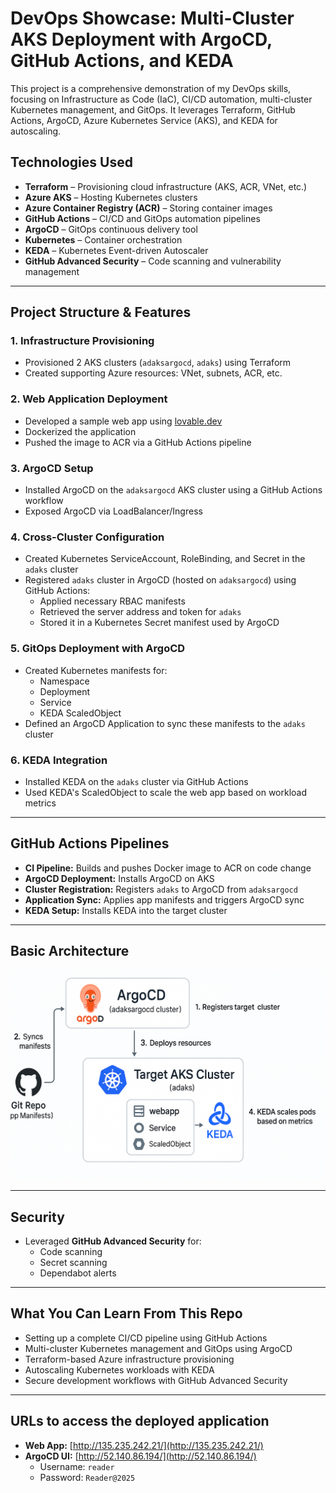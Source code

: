 # DevOps Showcase: Multi-Cluster AKS Deployment with ArgoCD, GitHub Actions, and KEDA

This project is a comprehensive demonstration of my DevOps skills, focusing on Infrastructure as Code (IaC), CI/CD automation, multi-cluster Kubernetes management, and GitOps. It leverages Terraform, GitHub Actions, ArgoCD, Azure Kubernetes Service (AKS), and KEDA for autoscaling.

## Technologies Used

- **Terraform** – Provisioning cloud infrastructure (AKS, ACR, VNet, etc.)
- **Azure AKS** – Hosting Kubernetes clusters
- **Azure Container Registry (ACR)** – Storing container images
- **GitHub Actions** – CI/CD and GitOps automation pipelines
- **ArgoCD** – GitOps continuous delivery tool
- **Kubernetes** – Container orchestration
- **KEDA** – Kubernetes Event-driven Autoscaler
- **GitHub Advanced Security** – Code scanning and vulnerability management

---

## Project Structure & Features

### 1. **Infrastructure Provisioning**
- Provisioned 2 AKS clusters (`adaksargocd`, `adaks`) using Terraform
- Created supporting Azure resources: VNet, subnets, ACR, etc.

### 2. **Web Application Deployment**
- Developed a sample web app using [lovable.dev](https://lovable.dev/)
- Dockerized the application
- Pushed the image to ACR via a GitHub Actions pipeline

### 3. **ArgoCD Setup**
- Installed ArgoCD on the `adaksargocd` AKS cluster using a GitHub Actions workflow
- Exposed ArgoCD via LoadBalancer/Ingress

### 4. **Cross-Cluster Configuration**
- Created Kubernetes ServiceAccount, RoleBinding, and Secret in the `adaks` cluster
- Registered `adaks` cluster in ArgoCD (hosted on `adaksargocd`) using GitHub Actions:
  - Applied necessary RBAC manifests
  - Retrieved the server address and token for `adaks`
  - Stored it in a Kubernetes Secret manifest used by ArgoCD

### 5. **GitOps Deployment with ArgoCD**
- Created Kubernetes manifests for:
  - Namespace
  - Deployment
  - Service
  - KEDA ScaledObject
- Defined an ArgoCD Application to sync these manifests to the `adaks` cluster

### 6. **KEDA Integration**
- Installed KEDA on the `adaks` cluster via GitHub Actions
- Used KEDA's ScaledObject to scale the web app based on workload metrics

---

## GitHub Actions Pipelines

- **CI Pipeline:** Builds and pushes Docker image to ACR on code change
- **ArgoCD Deployment:** Installs ArgoCD on AKS
- **Cluster Registration:** Registers `adaks` to ArgoCD from `adaksargocd`
- **Application Sync:** Applies app manifests and triggers ArgoCD sync
- **KEDA Setup:** Installs KEDA into the target cluster

---

## Basic Architecture
![basic architechture of project](basicarchitecture.png)

---

## Security

- Leveraged **GitHub Advanced Security** for:
  - Code scanning
  - Secret scanning
  - Dependabot alerts

---

## What You Can Learn From This Repo

- Setting up a complete CI/CD pipeline using GitHub Actions
- Multi-cluster Kubernetes management and GitOps using ArgoCD
- Terraform-based Azure infrastructure provisioning
- Autoscaling Kubernetes workloads with KEDA
- Secure development workflows with GitHub Advanced Security

---

## URLs to access the deployed application
- **Web App:** [http://135.235.242.21/](http://135.235.242.21/)
- **ArgoCD UI:** [http://52.140.86.194/](http://52.140.86.194/)
  - Username: `reader`
  - Password: `Reader@2025`